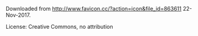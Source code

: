 Downloaded from http://www.favicon.cc/?action=icon&file_id=863611 22-Nov-2017.

License: Creative Commons, no attribution
